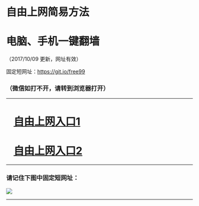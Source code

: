 ﻿# 自由上网简易方法

# 电脑、手机一键翻墙

（2017/10/09 更新，网址有效）

固定短网址：https://git.io/free99

### （微信如打不开，请转到浏览器打开）


***





# &nbsp;&nbsp; <a href="http://ft190666503.fwq-tz-1001.info/fwqtz01.html?t=100900121414 " target="_blank">自由上网入口1</a>
# &nbsp;&nbsp; <a href="http://ft1868929926.fwq-tz-1002.info/fwqtz02.html?t=100900116090 " target="_blank">自由上网入口2</a>
***

### 请记住下图中固定短网址：

<img src="https://s3-us-west-2.amazonaws.com/fwq-1001/yjfq-20170905okok.png" /> 


***

